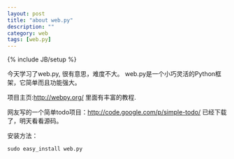 ```yaml
---
layout: post
title: "about web.py"
description: ""
category: web
tags: [web.py]
---
```

{% include JB/setup %}

今天学习了web.py,  很有意思，难度不大。
web.py是一个小巧灵活的Python框架，它简单而且功能强大。

项目主页:<http://webpy.org/> 里面有丰富的教程.

网友写的一个简单todo项目：<http://code.google.com/p/simple-todo/> 已经下载了，明天看看源码。

安装方法：

    sudo easy_install web.py 

